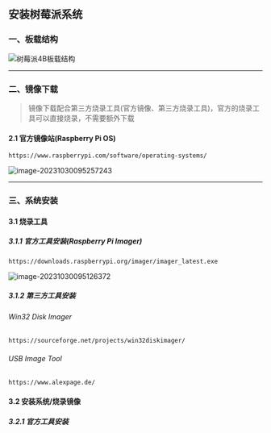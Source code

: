 ## 安装树莓派系统

### 一、板载结构

![树莓派4B板载结构](A:\Typora\TyporaPicture\树莓派4B板载结构.jpg)



---



### 二、镜像下载

> 镜像下载配合第三方烧录工具(官方镜像、第三方烧录工具)，官方的烧录工具可以直接烧录，不需要额外下载

#### 2.1 官方镜像站(Raspberry Pi OS)

```http
https://www.raspberrypi.com/software/operating-systems/
```

![image-20231030095257243](A:\Typora\TyporaPicture\image-20231030095257243.png)



---



### 三、系统安装

#### 3.1 烧录工具

##### 3.1.1 官方工具安装(Raspberry Pi Imager)

```http
https://downloads.raspberrypi.org/imager/imager_latest.exe
```

![image-20231030095126372](A:\Typora\TyporaPicture\image-20231030095126372.png)



##### 3.1.2 第三方工具安装

###### Win32 Disk Imager

```http
https://sourceforge.net/projects/win32diskimager/
```

###### USB Image Tool

```http
https://www.alexpage.de/
```





#### 3.2 安装系统/烧录镜像

##### 3.2.1 官方工具安装

